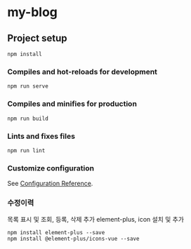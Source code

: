 # my-blog

## Project setup
```
npm install
```

### Compiles and hot-reloads for development
```
npm run serve
```

### Compiles and minifies for production
```
npm run build
```

### Lints and fixes files
```
npm run lint
```

### Customize configuration
See [Configuration Reference](https://cli.vuejs.org/config/).


### 수정이력
목록 표시 및 조회, 등록, 삭제 추가
element-plus, icon 설치 및 추가
```
npm install element-plus --save
npm install @element-plus/icons-vue --save
```